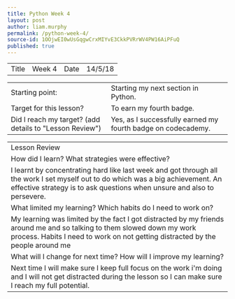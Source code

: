 ```yaml
---
title: Python Week 4
layout: post
author: liam.murphy
permalink: /python-week-4/
source-id: 1OOjwEI0wUsGqgwCrxMIYvE3CkkPVRrWV4PW16AiPFuQ
published: true
---
```

<table>
  <tr>
    <td>Title</td>
    <td>Week 4 </td>
    <td>Date</td>
    <td>14/5/18</td>
  </tr>
</table>


<table>
  <tr>
    <td>Starting point:</td>
    <td>Starting my next section in Python.</td>
  </tr>
  <tr>
    <td>Target for this lesson?</td>
    <td>To earn my fourth badge.</td>
  </tr>
  <tr>
    <td>Did I reach my target? 
(add details to "Lesson Review")</td>
    <td>Yes, as I successfully earned my fourth badge on codecademy.</td>
  </tr>
</table>


<table>
  <tr>
    <td>Lesson Review</td>
  </tr>
  <tr>
    <td>How did I learn? What strategies were effective? </td>
  </tr>
  <tr>
    <td>I learnt by concentrating hard like last week and got through all the work I set myself out to do which was a big achievement. An effective strategy is to ask questions when unsure and also to persevere.</td>
  </tr>
  <tr>
    <td>What limited my learning? Which habits do I need to work on? </td>
  </tr>
  <tr>
    <td>My learning was limited by the fact I got distracted by my friends around me and so talking to them slowed down my work process. Habits I need to work on not getting distracted by the people around me </td>
  </tr>
  <tr>
    <td>What will I change for next time? How will I improve my learning?</td>
  </tr>
  <tr>
    <td>Next time I will make sure I keep full focus on the work i'm doing and I will not get distracted during the lesson so I can make sure I reach my full potential.</td>
  </tr>
</table>


